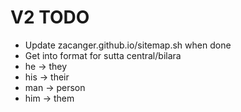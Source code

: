 # V2 TODO

* Update zacanger.github.io/sitemap.sh when done
* Get into format for sutta central/bilara
* he -> they
* his -> their
* man -> person
* him -> them
